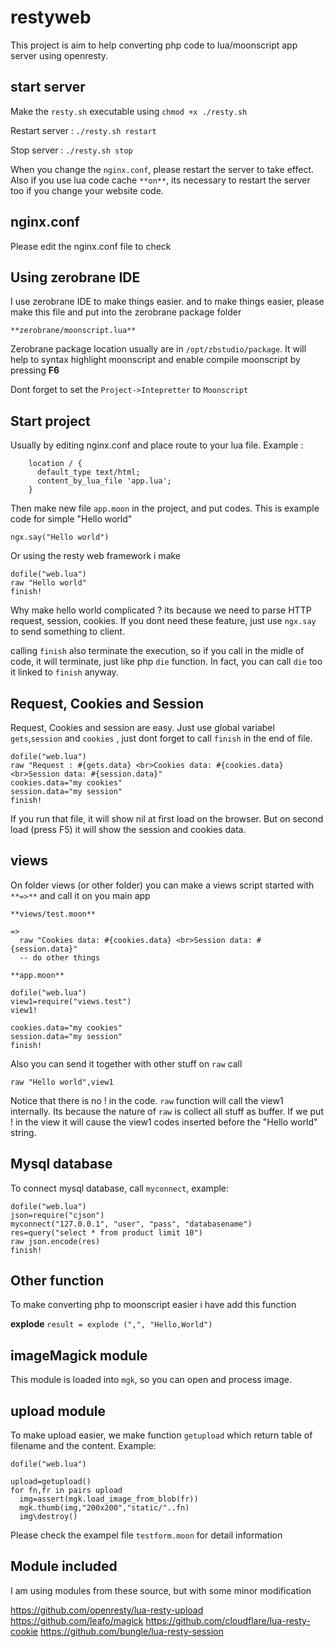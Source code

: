 # restyweb
This project is aim to help converting php code to lua/moonscript app server using openresty.

## start server
Make the `resty.sh` executable using `chmod +x ./resty.sh`

Restart server : `./resty.sh restart`

Stop server : `./resty.sh stop`


When you change the `nginx.conf`, please restart the server to take effect. Also if you use lua code cache `**on**`, its necessary to restart the server too if you change your website code.

## nginx.conf
Please edit the nginx.conf file to check

## Using zerobrane IDE
I use zerobrane IDE to make things easier. and to make things easier, please make this file and put into the zerobrane package folder

`**zerobrane/moonscript.lua**`

Zerobrane package location usually are in `/opt/zbstudio/package`. It will help to syntax highlight moonscript and enable compile moonscript by pressing **F6**

Dont forget to set the `Project->Intepretter` to `Moonscript`

## Start project
Usually by editing nginx.conf and place route to your lua file. Example :

```
    location / {
      default_type text/html;
      content_by_lua_file 'app.lua';
    }
```

Then make new file `app.moon` in the project, and put codes. This is example code for simple "Hello world"

```
ngx.say("Hello world")
```

Or using the resty web framework i make

```
dofile("web.lua")
raw "Hello world"
finish!
```

Why make hello world complicated ? its because we need to parse HTTP request, session, cookies. If you dont need these feature, just use `ngx.say` to send something to client.

calling `finish` also terminate the execution, so if you call in the midle of code, it will terminate, just like php `die` function. In fact, you can call `die` too it linked to `finish` anyway.

## Request, Cookies and Session
Request, Cookies and session are easy. Just use global variabel `gets`,`session` and `cookies` , just dont forget to call `finish` in the end of file.

```
dofile("web.lua")
raw "Request : #{gets.data} <br>Cookies data: #{cookies.data} <br>Session data: #{session.data}"
cookies.data="my cookies"
session.data="my session"
finish!
```

If you run that file, it will show nil at first load on the browser. But on second load (press F5) it will show the session and cookies data.

## views
On folder views (or other folder) you can make a views script started with `**=>**` and call it on you main app

`**views/test.moon**`
```
=>
  raw "Cookies data: #{cookies.data} <br>Session data: #{session.data}"
  -- do other things	
```

`**app.moon**`
```
dofile("web.lua")
view1=require("views.test")
view1!

cookies.data="my cookies"
session.data="my session"
finish!
```

Also you can send it together with other stuff on `raw` call

```
raw "Hello world",view1
```

Notice that there is no ! in the code. `raw` function will call the view1 internally. Its because the nature of `raw` is collect all stuff as buffer. 
If we put ! in the view it will cause the view1 codes inserted before the "Hello world" string.

## Mysql database
To connect mysql database, call `myconnect`, example:

```
dofile("web.lua")
json=require("cjson")
myconnect("127.0.0.1", "user", "pass", "databasename")
res=query("select * from product limit 10")
raw json.encode(res)
finish!
```

## Other function
To make converting php to moonscript easier i have add this function

**explode**
`result = explode (",", "Hello,World")`

## imageMagick module
This module is loaded into `mgk`, so you can open and process image.

## upload module
To make upload easier, we make function `getupload` which return table of filename and the content. Example:

```
dofile("web.lua")

upload=getupload()
for fn,fr in pairs upload
  img=assert(mgk.load_image_from_blob(fr))
  mgk.thumb(img,"200x200","static/"..fn)
  img\destroy() 
```

Please check the exampel file `testform.moon` for detail information

## Module included
I am using modules from these source, but with some minor modification

https://github.com/openresty/lua-resty-upload
https://github.com/leafo/magick
https://github.com/cloudflare/lua-resty-cookie
https://github.com/bungle/lua-resty-session


